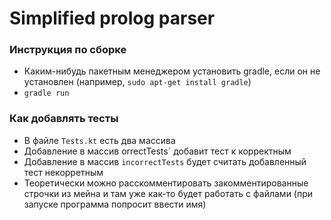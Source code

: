 # Simplified prolog parser

### Инструкция по сборке
- Каким-нибудь пакетным менеджером установить gradle, если он не установлен (например, `sudo apt-get install gradle`)
- `gradle run`

### Как добавлять тесты
- В файле `Tests.kt` есть два массива
- Добавление в массив  orrectTests` добавит тест к корректным
- Добавление в массив `incorrectTests` будет считать добавленный тест некорретным
- Теоретически можно расскомментировать закомментированные строчки из мейна и там уже как-то будет работать с файлами (при запуске программа попросит ввести имя)
